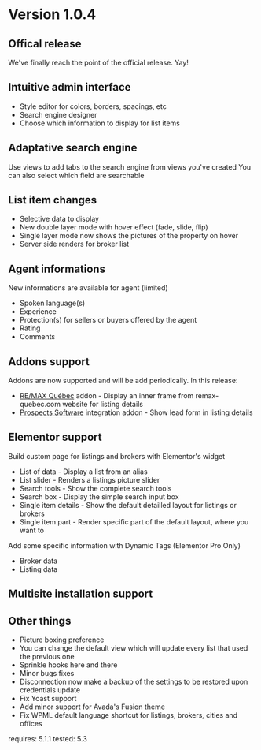 # Version 1.0.4

## Offical release
We've finally reach the point of the official release. Yay!


## Intuitive admin interface

* Style editor for colors, borders, spacings, etc
* Search engine designer
* Choose which information to display for list items


## Adaptative search engine
Use views to add tabs to the search engine from views you've created
You can also select which field are searchable

## List item changes

* Selective data to display
* New double layer mode with hover effect (fade, slide, flip)
* Single layer mode now shows the pictures of the property on hover
* Server side renders for broker list

## Agent informations
New informations are available for agent (limited)
* Spoken language(s)
* Experience
* Protection(s) for sellers or buyers offered by the agent
* Rating
* Comments

## Addons support
Addons are now supported and will be add periodically.
In this release:
* [RE/MAX Québec](https://www.remax-quebec.com/) addon - Display an inner frame from remax-quebec.com website for listing details
* [Prospects Software](https://www.prospects.com) integration addon - Show lead form in listing details

## Elementor support
Build custom page for listings and brokers with Elementor's widget
* List of data - Display a list from an alias
* List slider - Renders a listings picture slider
* Search tools - Show the complete search tools
* Search box - Display the simple search input box
* Single item details - Show the default detailled layout for listings or brokers
* Single item part - Render specific part of the default layout, where you want to

Add some specific information with Dynamic Tags (Elementor Pro Only)
* Broker data
* Listing data

## Multisite installation support



## Other things

* Picture boxing preference
* You can change the default view which will update every list that used the previous one
* Sprinkle hooks here and there
* Minor bugs fixes
* Disconnection now make a backup of the settings to be restored upon credentials update
* Fix Yoast support
* Add minor support for Avada's Fusion theme
* Fix WPML default language shortcut for listings, brokers, cities and offices

requires: 5.1.1
tested: 5.3